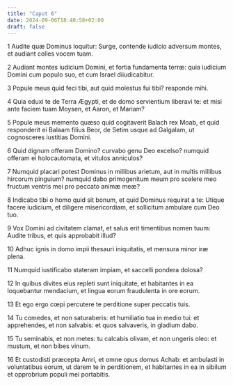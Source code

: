 ```yaml
---
title: "Caput 6"
date: 2024-09-06T18:40:58+02:00
draft: false
---
```




1 Audite quæ Dominus loquitur: Surge, contende iudicio adversum montes, et audiant colles vocem tuam.

2 Audiant montes iudicium Domini, et fortia fundamenta terræ: quia iudicium Domini cum populo suo, et cum Israel diiudicabitur.

3 Popule meus quid feci tibi, aut quid molestus fui tibi? responde mihi.

4 Quia eduxi te de Terra Ægypti, et de domo servientium liberavi te: et misi ante faciem tuam Moysen, et Aaron, et Mariam?

5 Popule meus memento quæso quid cogitaverit Balach rex Moab, et quid responderit ei Balaam filius Beor, de Setim usque ad Galgalam, ut cognosceres iustitias Domini.

6 Quid dignum offeram Domino? curvabo genu Deo excelso? numquid offeram ei holocautomata, et vitulos anniculos?

7 Numquid placari potest Dominus in millibus arietum, aut in multis millibus hircorum pinguium? numquid dabo primogenitum meum pro scelere meo fructum ventris mei pro peccato animæ meæ?

8 Indicabo tibi o homo quid sit bonum, et quid Dominus requirat a te: Utique facere iudicium, et diligere misericordiam, et sollicitum ambulare cum Deo tuo.

9 Vox Domini ad civitatem clamat, et salus erit timentibus nomen tuum: Audite tribus, et quis approbabit illud?

10 Adhuc ignis in domo impii thesauri iniquitatis, et mensura minor iræ plena.

11 Numquid iustificabo stateram impiam, et saccelli pondera dolosa?

12 In quibus divites eius repleti sunt iniquitate, et habitantes in ea loquebantur mendacium, et lingua eorum fraudulenta in ore eorum.

13 Et ego ergo cœpi percutere te perditione super peccatis tuis.

14 Tu comedes, et non saturaberis: et humiliatio tua in medio tui: et apprehendes, et non salvabis: et quos salvaveris, in gladium dabo.

15 Tu seminabis, et non metes: tu calcabis olivam, et non ungeris oleo: et mustum, et non bibes vinum.

16 Et custodisti præcepta Amri, et omne opus domus Achab: et ambulasti in voluntatibus eorum, ut darem te in perditionem, et habitantes in ea in sibilum et opprobrium populi mei portabitis.

